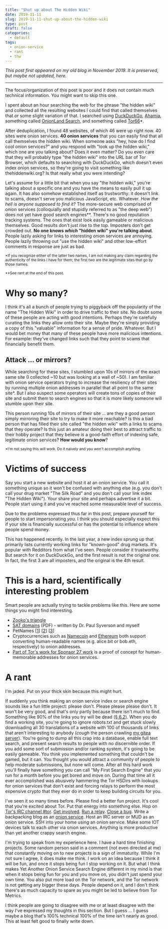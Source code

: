 ```yaml
---
title: "Shut up about The Hidden Wiki"
date: 2019-11-11
slug: 2019-11-11-shut-up-about-the-hidden-wiki
type: post
draft: false
categories:
  - default
tags:
  - onion-service
  - rant
  - thw
---
```


*This post first appeared on my old blog in November 2019. It is preserved, but
maybe not updated, here.*

---

The focus/organization of this post is poor and it does not contain much
technical information. You might want to skip this one.

[ddg]: https://duckduckgo.com
[ahmia]: http://msydqstlz2kzerdg.onion
[olsearch]: http://3bbad7fauom4d6sgppalyqddsqbf5u5p56b5k5uk2zxsy3d6ey2jobad.onion
[tor66]: http://tor66sezptuu2nta.onion
[satpdf]: /papers/secdev19-satdomains.pdf
[zooko]: https://en.wikipedia.org/wiki/Zooko%27s_triangle
[gitea]: http://lgekyjf5vosmbfvcxzg3g5mmcncmwy4d3nhjrdqqiqzl5nmhqlfemaid.onion

I spent about an hour searching the web for the phrase "the hidden wiki" and
collected all the resulting websites I could find that called themselves that
or some slight variation of that. I searched using [DuckDuckGo][ddg],
[Ahamia][ahmia], something called [OnionLand Search][olsearch], and something
called [Tor66][tor66]*.

After deduplication, I found 48 websites, of which 46 were up right now. 40
sites were onion services.  **40 onion services** that you can easily find that
all call themselves the hidden wiki. When someone asks "hey, how do I find cool
onion services?" and you respond with "look up the hidden wiki," which one are
you talking about? Does it even matter? Do you even care that they will
probably type "the hidden wiki" into the URL bar of Tor Browser, which
defaults to searching with DuckDuckGo, which doesn't even index onion services,
so they're going to visit something like thehiddenwiki.org? Is that really what
you were intending?

Let's assume for a little bit that when you say "the hidden wiki," you're
talking about a specific one and you have the means to easily pull it up again.
It has also somehow established itself as trustworthy: it doesn't link to scams,
doesn't serve you malicious JavaScript, etc. Whatever. *How the hell is anyone
supposed to find it?*
The more-secure web comprised of onion services (colloquially and stupidly
referred to as "the deep web") does not yet have good search engines\*\*.
There's no good reputation tracking systems. The ones that exist look easily
gameable or malicious themselves. Good results don't just rise to the top.
Imposters don't get crowded out. **No one knows _which_ "hidden wiki" you're
talking about**. People lazily asking for links to interesting onion services
are annoying. People lazily throwing out "use the hidden wiki" and other
low-effort comments in response are just as bad.

<small>*If you recognize either of the latter two names, I am
not making any claim regarding the authenticity of the links I have for them;
the first two are the legitimate sites that go by those names.</small>

<small>**See rant at the end of this post.</small>

# Why so many?

I think it's all a bunch of people trying to piggyback off the popularity
of the name "The Hidden Wiki" in order to drive traffic to their site.
No doubt some of these people are acting with good intentions. Perhaps
they're carefully curating the links they allow onto their site. Maybe they're
simply providing a copy of this "valuable" information for a sense of pride.
Whatever. But I would bet money that many of these people have more malicious
intentions. For example: they've changed links such that they point to scams
that financially benefit them.

## Attack ... or mirrors?

While searching for these sites, I stumbled upon 10s of mirrors of the exact
same site (I collected ~10 but was looking at a wall of ~50).
I am familiar
with onion service operators trying to increase the
resiliency of their sites by running multiple onion addresses in parallel that
all point to the same site*. But I also suspect some operators will create tons
of copies of their site and submit them to search engines so that it is more
likely someone will stumble upon their site.

This person running 10s of mirrors of their site ... are they a good person
simply mirroring their site to try to make it more reachable? Is this a bad person
that has filled their site called "the hidden wiki" with a links to scams that
they operate? Is this just an amateur doing their best to attract traffic to
their hobby project that they believe is a good-faith effort of indexing safe,
legitimate onion services? **How would you know**?

<small>*I'm not saying this will work. Do it naively and you won't accomplish
anything.</small>

# Victims of success

Say you start a new website and host it at an onion service. You call it
something unique so it won't be confused with anything else (e.g. you don't
call your drug market "The Silk Road" and you don't call your link index "The
Hidden Wiki"). Your share your site and perhaps advertise it a bit. 
People start using it and you've reached some measurable level of success.

Due to the problems expressed thus far in this post, prepare yourself for
people to start impersonating *you*. I think you should especially expect this
if your site is financially successful or has the potential to influence where
people spend money.

This has happened recently. In the last year, a new index sprung up that
primarily lists currently working links for "known-good" drug markets. It's
popular with Redditors from what I've seen. People consider it trustworthy. But
search for it on DuckDuckGo, and the first result is not the original one.
In fact, the first 3 are all imposters, and the original is the 4th result.

# This is a hard, scientifically interesting problem

Smart people are actually trying to tackle problems like this. Here are some
things you might find interesting.

- [Zooko's triangle][zooko]
- [SAT domains][satpdf] (PDF) - written by Dr. Paul Syverson and myself
- PetNames
[[1](https://nakamotoinstitute.org/secure-property-titles/)]
[[2](http://www.erights.org/elib/capability/pnml.html)]
[[3](https://tools.ietf.org/html/rfc7700)]
- Cryptocurrencies such as [Namecoin](https://bit.namecoin.org/) and
  [Ethereum](https://ens.domains/) both support converting human-readable names
(e.g. alice.bit or bob.eth, respectively) to onion addresses. 
- [Part of Tor's work for Sponsor 27 work][s27] is a proof of concept for
  human-memorable addresses for onion services.

[s27]: https://trac.torproject.org/projects/tor/wiki/org/sponsors/Sponsor27

# A rant

I'm jaded. Put on your thick skin because this might hurt.

If suddenly you think making an onion service index or search engine sounds
like a fun little project: please don't. Please please please don't.  It won't
be very good, and that's only partly because there isn't much to find.
Something like
90% of the links you try will be dead
([§ 6.2](https://www.robgjansen.com/publications/torusage-imc2018.pdf)).
When you do find a
working site, you're going to ignore robots.txt and get stuck slowly
downloading all 30 translations of a website with 100 of thousands of links
that aren't interesting to anybody (*cough* the person crawling [my gitea
server][gitea]).  You're going to dump all this crap into a database, enable
full text search, and present search results to people with no discernible
order. If you add some sort of submission and/or ranking system, it's going to
be easily gameable. You think you implemented something that couldn't be gamed,
but it can.  You thought you would attract a community of people to help
moderate submissions, but none will come.  After all this hard work you'll
finally have something you can call "My First Search Engine" that you run for a
month before you get bored and move on. During that time all it ever
accomplished was abusively hammering the Tor HSDirs with lookups for onion
services that don't exist and forcing relays to perform the most expensive
crypto that they ever do in order to keep building circuits for you.

I've seen it so many times before. Please find a better fun project. It's cool
that you're excited about Tor. Put that energy into something else.
Hop on [Tor's IRC channel #tor](https://webchat.oftc.net/?channels=%23tor).
[Get involved](https://community.torproject.org/).
[Run a relay](https://community.torproject.org/relay/).
[Close a bug](https://trac.torproject.org/projects/tor).
Write a backpacking blog as an [onion service](https://community.torproject.org/onion-services/).
Host an IRC server or MUD as an onion service.  SSH into your home using an
onion service. Make some IOT devices talk to each other via onion services.
Anything is more productive than yet another crappy search engine.

I'm trying to speak from my experience here. I have a hard time finishing
projects. Some random person said in a comment (not even directed at me) that
constantly moving on to new projects is a sign of immaturity. While I'm not
sure I agree, it does make me think. I work on an idea because I think it will
be fun, and once it stops being fun I stop working on it.  But what I think
makes Yet Another Onion Service Search Engine different in my mind is that when
it stops being fun for you and you move on, you didn't just spend your own
time. You also put more load on the Tor network, and the Tor network is not
getting any bigger these days. People depend on it, and I don't think there's
as much capacity to spare as you might be led to believe from Tor Metrics.

I think people are going to disagree with me or at least disagree with the way
I've expressed my thoughts in this section. But I guess ... I guess maybe a
blog that's 100% technical 100% of the time isn't nearly as good. This at least
felt good to finally write down.
